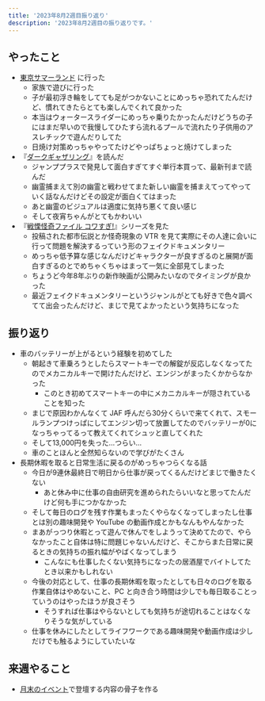 ```yaml
---
title: '2023年8月2週目振り返り'
description: '2023年8月2週目の振り返りです。'
---
```


## やったこと

- [東京サマーランド](https://www.summerland.co.jp/) に行った
  - 家族で遊びに行った
  - 子が最初浮き輪をしてても足がつかないことにめっちゃ恐れてたんだけど、慣れてきたらとても楽しんでくれて良かった
  - 本当はウォータースライダーにめっちゃ乗りたかったんだけどうちの子にはまだ早いので我慢してひたすら流れるプールで流れたり子供用のアスレチックで遊んだりしてた
  - 日焼け対策めっちゃやってたけどやっぱちょっと焼けてしまった
- 『[ダークギャザリング](https://jumpsq.shueisha.co.jp/rensai/darkdathering/)』を読んだ
  - ジャンププラスで発見して面白すぎてすぐ単行本買って、最新刊まで読んだ
  - 幽霊捕まえて別の幽霊と戦わせてまた新しい幽霊を捕まえてってやっていく話なんだけどその設定が面白くてはまった
  - あと幽霊のビジュアルは適度に気持ち悪くて良い感じ
  - そして夜宵ちゃんがとてもかわいい
- 『[戦慄怪奇ファイル コワすぎ!](https://ja.wikipedia.org/wiki/%E6%88%A6%E6%85%84%E6%80%AA%E5%A5%87%E3%83%95%E3%82%A1%E3%82%A4%E3%83%AB_%E3%82%B3%E3%83%AF%E3%81%99%E3%81%8E!)』シリーズを見た
  - 投稿された都市伝説とか怪奇現象の VTR を見て実際にその人達に会いに行って問題を解決するっていう形のフェイクドキュメンタリー
  - めっちゃ低予算な感じなんだけどキャラクターが良すぎるのと展開が面白すぎるのとでめちゃくちゃはまって一気に全部見てしまった
  - ちょうど今年8年ぶりの新作映画が公開みたいなのでタイミングが良かった
  - 最近フェイクドキュメンタリーというジャンルがとても好きで色々調べてて出会ったんだけど、まじで見てよかったという気持ちになった

## 振り返り

- 車のバッテリーが上がるという経験を初めてした
  - 朝起きて車乗ろうとしたらスマートキーでの解錠が反応しなくなってたのでメカニカルキーで開けたんだけど、エンジンがまったくかからなかった
    - このとき初めてスマートキーの中にメカニカルキーが隠されていることを知った
  - まじで原因わかんなくて JAF 呼んだら30分くらいで来てくれて、スモールランプつけっぱにしてエンジン切って放置してたのでバッテリーが0になっちゃってるって教えてくれてシュッと直してくれた
  - そして13,000円を失った…つらい…
  - 車のことほんと全然知らないので学びがたくさん
- 長期休暇を取ると日常生活に戻るのがめっちゃつらくなる話
  - 今日が9連休最終日で明日から仕事が戻ってくるんだけどまじで働きたくない
    - あと休み中に仕事の自由研究を進められたらいいなと思ってたんだけど何も手につかなかった
  - そして毎日のログを残す作業もまったくやらなくなってしまったし仕事とは別の趣味開発や YouTube の動画作成とかもなんもやんなかった
  - まあがっつり休暇とって遊んで休んでをしようって決めてたので、やらなかったこと自体は特に問題じゃないんだけど、そこからまた日常に戻るときの気持ちの振れ幅がやばくなってしまう
    - こんなにも仕事したくない気持ちになったの居酒屋でバイトしてたとき以来かもしれない
  - 今後の対応として、仕事の長期休暇を取ったとしても日々のログを取る作業自体はやめないこと、PC と向き合う時間は少しでも毎日取ることっていうのはやったほうが良さそう
    - そうすれば仕事はやらないとしても気持ちが途切れることはなくなりそうな気がしている
  - 仕事を休みにしたとしてライフワークである趣味開発や動画作成は少しだけでも触るようにしていたいな

## 来週やること

- [月末のイベント](https://knowledgework.connpass.com/event/291226/)で登壇する内容の骨子を作る
